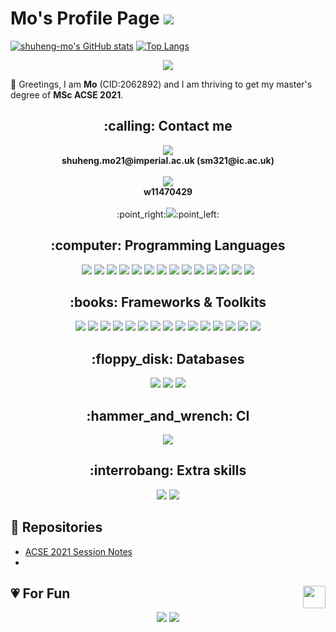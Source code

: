 # Mo's Profile Page <img src="https://komarev.com/ghpvc/?username=shuheng-mo&color=green">
[![shuheng-mo's GitHub stats](https://github-readme-stats.vercel.app/api?username=acse-sm321&theme=chartreuse-dark)](https://github.com/acse-sm321/github-readme-stats)
[![Top Langs](https://github-readme-stats.vercel.app/api/top-langs/?username=shuheng-mo&layout=compact&theme=chartreuse-dark)](https://github.com/acse-sm321/github-readme-stats)
<p align = "center">
 <img src="https://activity-graph.herokuapp.com/graph?username=shuheng-mo&theme=react-dark">
</p>

:wave: Greetings, I am **Mo** (CID:2062892) and I am thriving to get my master's degree of **MSc ACSE 2021**. 


<h2 align="center">
:calling: Contact me
</h2>
<div align="center">
  <img src="https://img.shields.io/badge/Microsoft_Outlook-0078D4?style=for-the-badge&logo=microsoft-outlook&logoColor=white"/> <br>
  <b>shuheng.mo21@imperial.ac.uk (sm321@ic.ac.uk)</b>  <br><br>
  <img src="https://img.shields.io/badge/WeChat-07C160?style=for-the-badge&logo=wechat&logoColor=white"/> <br>
  <b>w11470429</b> <br><br>
  :point_right:<a href="https://linktr.ee/shuheng_mo"><img src="https://img.shields.io/badge/linktree-1de9b6?style=for-the-badge&logo=linktree&logoColor=white"/></a>:point_left:
</div>

<h2 align = "center"> 
:computer: Programming Languages 
</h2>
<div align = "center">
  <img src="https://img.shields.io/badge/java-%23ED8B00.svg?style=plastic&logo=java&logoColor=white"/>
  <img src="https://img.shields.io/badge/go-%2300ADD8.svg?style=plastic&logo=go&logoColor=white"/>
  <img src="https://img.shields.io/badge/python-3670A0?style=plastic&logo=python&logoColor=ffdd54"/>
  <img src="https://img.shields.io/badge/r-%23276DC3.svg?style=plastic&logo=r&logoColor=white"/>
  <img src="https://img.shields.io/badge/c++-%2300599C.svg?style=plastic&logo=c%2B%2B&logoColor=white"/>
  <img src="https://img.shields.io/badge/typescript-%23007ACC.svg?style=plastic&logo=typescript&logoColor=white"/>
  <img src="https://img.shields.io/badge/html5-%23E34F26.svg?style=plastic&logo=html5&logoColor=white"/>
  <img src="https://img.shields.io/badge/css3-%231572B6.svg?style=plastic&logo=css3&logoColor=white"/>
  <img src="https://img.shields.io/badge/-JavaScript-e5cd0c?style=plastic&logo=JavaScript&labelColor=f7df1e&logoColor=000"/>
  <img src="https://img.shields.io/badge/-Nodejs-43853d?style=plastic&logo=Node.js&logoColor=white"/>
  <img src="https://img.shields.io/badge/-Vue.js-29beb0?style=plastic&logo=vue.js&labelColor=ffffff&color=4FC08D"/>
  <img src="https://img.shields.io/badge/-React-29beb0?style=plastic&logo=React&labelColor=ffffff&color=61DAFB"/>
  <img src="https://img.shields.io/badge/markdown-%23000000.svg?style=plastic&logo=markdown&logoColor=white"/>
  <img src="https://img.shields.io/badge/latex-%23008080.svg?style=plastic&logo=latex&logoColor=white"/>
</div>

<h2 align = "center"> 
  :books: Frameworks & Toolkits
</h2>
<div align = "center">
  <img src="https://img.shields.io/badge/angular.js-%23E23237.svg?style=for-the-badge&logo=angularjs&logoColor=white"/>
  <img src="https://img.shields.io/badge/bootstrap-%23563D7C.svg?style=for-the-badge&logo=bootstrap&logoColor=white"/>
  <img src="https://img.shields.io/badge/django-%23092E20.svg?style=for-the-badge&logo=django&logoColor=white"/>
  <img src="https://img.shields.io/badge/express.js-%23404d59.svg?style=for-the-badge&logo=express&logoColor=%2361DAFB"/>
  <img src="https://img.shields.io/badge/flask-%23000.svg?style=for-the-badge&logo=flask&logoColor=white"/>
  <img src="https://img.shields.io/badge/GULP-%23CF4647.svg?style=for-the-badge&logo=gulp&logoColor=white"/>
  <img src="https://img.shields.io/badge/jquery-%230769AD.svg?style=for-the-badge&logo=jquery&logoColor=white"/>
  <img src="https://img.shields.io/badge/less-2B4C80?style=for-the-badge&logo=less&logoColor=white"/>
  <img src="https://img.shields.io/badge/NPM-%23000000.svg?style=for-the-badge&logo=npm&logoColor=white"/>
  <img src="https://img.shields.io/badge/node.js-6DA55F?style=for-the-badge&logo=node.js&logoColor=white"/>
  <img src="https://img.shields.io/badge/Qt-%23217346.svg?style=for-the-badge&logo=Qt&logoColor=white"/>
  <img src="https://img.shields.io/badge/react-%2320232a.svg?style=for-the-badge&logo=react&logoColor=%2361DAFB"/>
  <img src="https://img.shields.io/badge/SASS-hotpink.svg?style=for-the-badge&logo=SASS&logoColor=white"/>
  <img src="https://img.shields.io/badge/vuejs-%2335495e.svg?style=for-the-badge&logo=vuedotjs&logoColor=%234FC08D"/>
  <img src="https://img.shields.io/badge/yarn-%232C8EBB.svg?style=for-the-badge&logo=yarn&logoColor=white"/>
</div>

<h2 align = "center">
  :floppy_disk: Databases
</h2>
<div align = "center">
    <img src="https://img.shields.io/badge/MongoDB-%234ea94b.svg?style=plastic&logo=mongodb&logoColor=white"/>
    <img src="https://img.shields.io/badge/mysql-%2300f.svg?style=plastic&logo=mysql&logoColor=white"/>
    <img src="https://img.shields.io/badge/redis-%23DD0031.svg?style=plastic&logo=redis&logoColor=white"/>
</div>
  
<h2 align = "center">
  :hammer_and_wrench: CI
</h2>
<div align = "center">
  <img src = "https://img.shields.io/badge/travisci-%232B2F33.svg?style=plastc&logo=travis&logoColor=white"/>
</div>

<h2 align = "center">
  :interrobang: Extra skills
</h2>
<div align = "center">
  <img src = "https://img.shields.io/badge/adobephotoshop-%2331A8FF.svg?style=for-the-badge&logo=adobephotoshop&logoColor=white" />
  <img src = "https://img.shields.io/badge/Adobe%20Premiere%20Pro-9999FF.svg?style=for-the-badge&logo=Adobe%20Premiere%20Pro&logoColor=white" />
</div>

##  :link: Repositories
- [ACSE 2021 Session Notes](https://github.com/acse-sm321/notes2021.git)     
- 


## :heartpulse: For Fun   <a href="https://studygolang.com/pkgdoc"><img align="right" src="https://blog.jetbrains.com/wp-content/uploads/2021/02/Go_8001611039611515.gif" wdith=80 height=36></a>
<p align="center">
 <img src="https://github-profile-trophy.vercel.app/?username=acse-sm321&theme=gruvbox"/>
 <img src="https://spotify-recently-played-readme.vercel.app/api?user=316mms7b6zfi4ymvey4q7yl63cbe&unique=true"/> <br>
</p>
